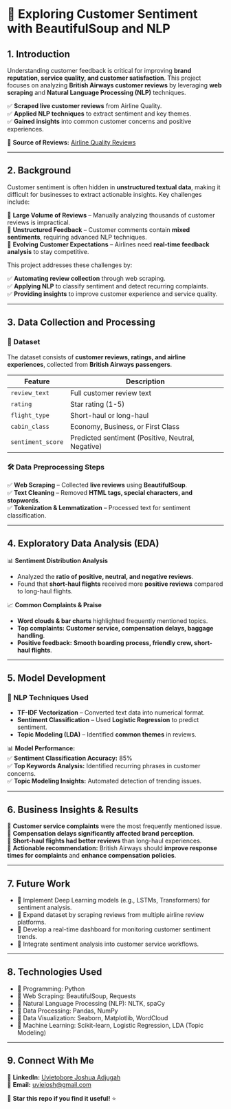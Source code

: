 # 🌟 **Exploring Customer Sentiment with BeautifulSoup and NLP**  

## **1. Introduction**  
Understanding customer feedback is critical for improving **brand reputation, service quality, and customer satisfaction**. This project focuses on analyzing **British Airways customer reviews** by leveraging **web scraping** and **Natural Language Processing (NLP)** techniques.  

✅ **Scraped live customer reviews** from Airline Quality.  
✅ **Applied NLP techniques** to extract sentiment and key themes.  
✅ **Gained insights** into common customer concerns and positive experiences.  

🔗 **Source of Reviews:** [Airline Quality Reviews](https://lnkd.in/g5feya9d)  

---

## **2. Background**  
Customer sentiment is often hidden in **unstructured textual data**, making it difficult for businesses to extract actionable insights. Key challenges include:  

🔹 **Large Volume of Reviews** – Manually analyzing thousands of customer reviews is impractical.  
🔹 **Unstructured Feedback** – Customer comments contain **mixed sentiments**, requiring advanced NLP techniques.  
🔹 **Evolving Customer Expectations** – Airlines need **real-time feedback analysis** to stay competitive.  

This project addresses these challenges by:  

✅ **Automating review collection** through web scraping.  
✅ **Applying NLP** to classify sentiment and detect recurring complaints.  
✅ **Providing insights** to improve customer experience and service quality.  

---

## **3. Data Collection and Processing**  
### **📂 Dataset**  
The dataset consists of **customer reviews, ratings, and airline experiences**, collected from **British Airways passengers**.  

| Feature | Description |
|---------|------------|
| `review_text` | Full customer review text |
| `rating` | Star rating (1-5) |
| `flight_type` | Short-haul or long-haul |
| `cabin_class` | Economy, Business, or First Class |
| `sentiment_score` | Predicted sentiment (Positive, Neutral, Negative) |

### **🛠️ Data Preprocessing Steps**  
✅ **Web Scraping** – Collected **live reviews** using **BeautifulSoup**.  
✅ **Text Cleaning** – Removed **HTML tags, special characters, and stopwords**.  
✅ **Tokenization & Lemmatization** – Processed text for sentiment classification.  

---

## **4. Exploratory Data Analysis (EDA)**  
📊 **Sentiment Distribution Analysis**  
- Analyzed the **ratio of positive, neutral, and negative reviews**.  
- Found that **short-haul flights** received more **positive reviews** compared to long-haul flights.  

📈 **Common Complaints & Praise**  
- **Word clouds & bar charts** highlighted frequently mentioned topics.  
- **Top complaints:** **Customer service, compensation delays, baggage handling**.  
- **Positive feedback:** **Smooth boarding process, friendly crew, short-haul flights**.  

---

## **5. Model Development**  
### **📌 NLP Techniques Used**  
- **TF-IDF Vectorization** – Converted text data into numerical format.  
- **Sentiment Classification** – Used **Logistic Regression** to predict sentiment.  
- **Topic Modeling (LDA)** – Identified **common themes** in reviews.  

📊 **Model Performance:**  
✅ **Sentiment Classification Accuracy:** 85%  
✅ **Top Keywords Analysis:** Identified recurring phrases in customer concerns.  
✅ **Topic Modeling Insights:** Automated detection of trending issues.  

---

## **6. Business Insights & Results**  
🔹 **Customer service complaints** were the most frequently mentioned issue.  
🔹 **Compensation delays significantly affected brand perception**.  
🔹 **Short-haul flights had better reviews** than long-haul experiences.  
🔹 **Actionable recommendation:** British Airways should **improve response times for complaints** and **enhance compensation policies**.  

---

## **7. Future Work**  
+ 🔹 Implement Deep Learning models (e.g., LSTMs, Transformers) for sentiment analysis.
+ 🔹 Expand dataset by scraping reviews from multiple airline review platforms.
+ 🔹 Develop a real-time dashboard for monitoring customer sentiment trends.
+ 🔹 Integrate sentiment analysis into customer service workflows.

---

## **8. Technologies Used**  
+ 🔹 Programming: Python
+ 🔹 Web Scraping: BeautifulSoup, Requests
+ 🔹 Natural Language Processing (NLP): NLTK, spaCy
+ 🔹 Data Processing: Pandas, NumPy
+ 🔹 Data Visualization: Seaborn, Matplotlib, WordCloud
+ 🔹 Machine Learning: Scikit-learn, Logistic Regression, LDA (Topic Modeling)

---

## **9. Connect With Me**  
💼 **LinkedIn:** [Uvietobore Joshua Adjugah](https://www.linkedin.com/in/uvietobore-joshua-adjugah-2b548621a)  
📧 **Email:** uviejosh@gmail.com  

🚀 **Star this repo if you find it useful!** ⭐  

